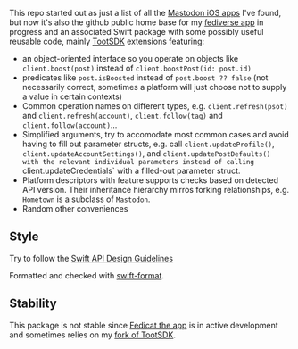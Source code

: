 This repo started out as just a list of all the [Mastodon iOS apps](iosapps.md) I've found, but now it's also the github public home base for my [fediverse app](https://fedicat.com/) in progress and an associated Swift package with some possibly useful reusable code, mainly [TootSDK](https://github.com/TootSDK/TootSDK) extensions featuring:

- an object-oriented interface so you operate on objects like `client.boost(post)` instead of `client.boostPost(id: post.id)`
- predicates like `post.isBoosted` instead of `post.boost ?? false` (not necessarily correct, sometimes a platform will just choose not to supply a value in certain contexts)
- Common operation names on different types, e.g. `client.refresh(psot)` and `client.refresh(account)`, `client.follow(tag)` and `client.follow(account)`...
- Simplified arguments, try to accomodate most common cases and avoid having to fill out parameter structs, e.g. call `client.updateProfile()`, `client.updateAccountSettings()`, and `client.updatePostDefaults() with the relevant individual parameters instead of calling `client.updateCredentials` with a filled-out parameter struct.
- Platform descriptors with feature supports checks based on detected API version. Their inheritance hierarchy mirros forking relationships, e.g. `Hometown` is a subclass of `Mastodon`.
- Random other conveniences

## Style

Try to follow the [Swift API Design Guidelines](https://www.swift.org/documentation/api-design-guidelines/)

Formatted and checked with [swift-format](https://github.com/apple/swift-format).

## Stability

This package is not stable since [Fedicat the app](https://fedicat.com/) is in active development and sometimes relies on my [fork of TootSDK](https://github.com/technicat/TootSDK).
